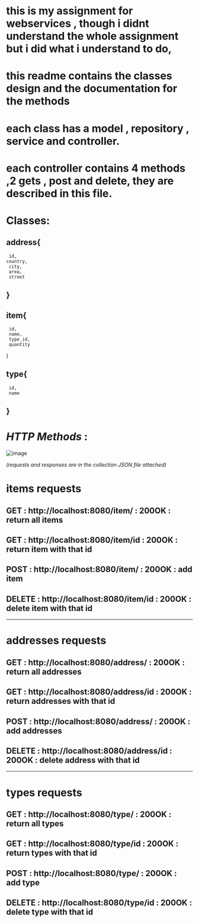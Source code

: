# this is my assignment for webservices , though i didnt understand the whole assignment but i did what i understand to do,
# this readme contains the classes design and the documentation for the methods
# each class has a model , repository , service and controller.
# each controller contains 4 methods ,2 gets , post and delete, they are described in this file.

# Classes:
## address{
     id,
    country,
     city,
     area,
     street
## }
## item{
     id,
     name,
     type_id,
     quantity   
}
## type{
     id,
     name
## }

#  *HTTP Methods* :
![image](https://user-images.githubusercontent.com/90826424/165402952-be9463f5-ac12-46b9-846c-4f836ec73c9a.png)

*_(requests and responses are in the collection JSON file attached)_*
# items requests
## GET : http://localhost:8080/item/ : 200OK : return all items 
## GET : http://localhost:8080/item/id : 200OK : return item with that id 
## POST : http://localhost:8080/item/ : 200OK : add item
## DELETE : http://localhost:8080/item/id : 200OK : delete item with that id 
__________________________________________________________________________
# addresses requests
## GET : http://localhost:8080/address/ : 200OK : return all addresses 
## GET : http://localhost:8080/address/id : 200OK : return addresses with that id 
## POST : http://localhost:8080/address/ : 200OK : add addresses 
## DELETE : http://localhost:8080/address/id : 200OK : delete address with that id 
__________________________________________________________________________
# types requests
## GET : http://localhost:8080/type/ : 200OK : return all types 
## GET : http://localhost:8080/type/id : 200OK : return types with that id 
## POST : http://localhost:8080/type/ : 200OK : add type
## DELETE : http://localhost:8080/type/id : 200OK : delete type with that id 
